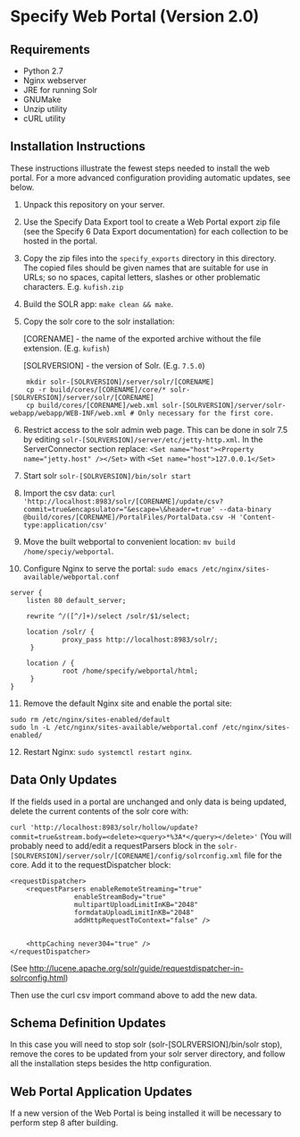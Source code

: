 Specify Web Portal (Version 2.0)
================================

Requirements
------------

* Python 2.7
* Nginx webserver
* JRE for running Solr
* GNUMake
* Unzip utility
* cURL utility


Installation Instructions
-------------------------

These instructions illustrate the fewest steps needed to install the
web portal. For a more advanced configuration providing automatic
updates, see below.

1. Unpack this repository on your server.
2. Use the Specify Data Export tool to create a Web Portal export zip
   file (see the Specify 6 Data Export documentation) for each collection
   to be hosted in the portal.
3. Copy the zip files into the `specify_exports` directory in this
   directory. The copied files should be given names that are
   suitable for use in URLs; so no spaces, capital letters, slashes or
   other problematic characters. E.g. `kufish.zip`
4. Build the SOLR app: `make clean && make`.
5. Copy the solr core to the solr installation:

   [CORENAME] - the name of the exported archive without the file extension. (E.g. `kufish`)

   [SOLRVERSION] - the version of Solr. (E.g. `7.5.0`)

```
    mkdir solr-[SOLRVERSION]/server/solr/[CORENAME]
    cp -r build/cores/[CORENAME]/core/* solr-[SOLRVERSION]/server/solr/[CORENAME]
    cp build/cores/[CORENAME]/web.xml solr-[SOLRVERSION]/server/solr-webapp/webapp/WEB-INF/web.xml # Only necessary for the first core.
```
6. Restrict access to the solr admin web page. This can be done in solr 7.5 by editing `solr-[SOLRVERSION]/server/etc/jetty-http.xml`. In the ServerConnector section replace: `<Set name="host"><Property name="jetty.host" /></Set>` with `<Set name="host">127.0.0.1</Set>`
7. Start solr
   `solr-[SOLRVERSION]/bin/solr start`
8. Import the csv data:
`curl 'http://localhost:8983/solr/[CORENAME]/update/csv?commit=true&encapsulator="&escape=\&header=true' --data-binary @build/cores/[CORENAME]/PortalFiles/PortalData.csv -H 'Content-type:application/csv'`



9. Move the built webportal to convenient location: `mv build /home/speciy/webportal`.
10. Configure Nginx to serve the portal: `sudo emacs /etc/nginx/sites-available/webportal.conf`
   ```
   server {
       listen 80 default_server;

       rewrite ^/([^/]+)/select /solr/$1/select;

       location /solr/ {
                proxy_pass http://localhost:8983/solr/;
        }

       location / {
                root /home/specify/webportal/html;
        }
   }
   ```
11. Remove the default Nginx site and enable the portal site: 
   ```
   sudo rm /etc/nginx/sites-enabled/default
   sudo ln -L /etc/nginx/sites-available/webportal.conf /etc/nginx/sites-enabled/
   ```
12. Restart Nginx: `sudo systemctl restart nginx`.


Data Only Updates
-----------------

If the fields used in a portal are unchanged and only data is being updated, delete the current contents of the solr core with:

`curl 'http://localhost:8983/solr/hollow/update?commit=true&stream.body=<delete><query>*%3A*</query></delete>'`
(You will probably need to add/edit a requestParsers block in the `solr-[SOLRVERSION]/server/solr/[CORENAME]/config/solrconfig.xml` file for the core. Add it to the requestDispatcher block:
```
<requestDispatcher>
    <requestParsers enableRemoteStreaming="true"
                enableStreamBody="true"
                multipartUploadLimitInKB="2048"
                formdataUploadLimitInKB="2048"
                addHttpRequestToContext="false" />

    
    <httpCaching never304="true" />
</requestDispatcher>
```
(See http://lucene.apache.org/solr/guide/requestdispatcher-in-solrconfig.html)  
 
Then use the curl csv import command above to add the new data.


Schema Definition Updates
-------------------------
 
In this case you will need to stop solr (solr-[SOLRVERSION]/bin/solr stop), remove the cores to be updated from your solr server directory, and follow all the installation steps besides the http configuration. 


Web Portal Application Updates
------------------------------

If a new version of the Web Portal is being installed it will be necessary to perform step 8 after building.
